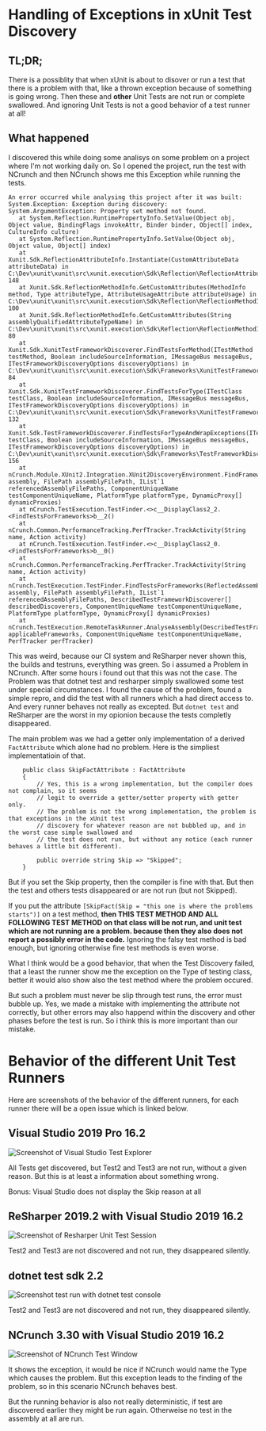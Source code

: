 # Handling of Exceptions in xUnit Test Discovery

## TL;DR;

There is a possiblity that when xUnit is about to disover or run a test that there is a problem with that, like a thrown exception
because of something is going wrong. Then these and **other** Unit Tests are not run or complete swallowed. And ignoring Unit Tests
is not a good behavior of a test runner at all! 

## What happened
I discovered this while doing some analisys on some problem on a project where I'm not working daily on. So I opened the project,
run the test with NCrunch and then NCrunch shows me this Exception while running the tests.

```lang=csharp
An error occurred while analysing this project after it was built: System.Exception: Exception during discovery:
System.ArgumentException: Property set method not found.
   at System.Reflection.RuntimePropertyInfo.SetValue(Object obj, Object value, BindingFlags invokeAttr, Binder binder, Object[] index, CultureInfo culture)
   at System.Reflection.RuntimePropertyInfo.SetValue(Object obj, Object value, Object[] index)
   at Xunit.Sdk.ReflectionAttributeInfo.Instantiate(CustomAttributeData attributeData) in C:\Dev\xunit\xunit\src\xunit.execution\Sdk\Reflection\ReflectionAttributeInfo.cs:line 148
   at Xunit.Sdk.ReflectionMethodInfo.GetCustomAttributes(MethodInfo method, Type attributeType, AttributeUsageAttribute attributeUsage) in C:\Dev\xunit\xunit\src\xunit.execution\Sdk\Reflection\ReflectionMethodInfo.cs:line 100
   at Xunit.Sdk.ReflectionMethodInfo.GetCustomAttributes(String assemblyQualifiedAttributeTypeName) in C:\Dev\xunit\xunit\src\xunit.execution\Sdk\Reflection\ReflectionMethodInfo.cs:line 80
   at Xunit.Sdk.XunitTestFrameworkDiscoverer.FindTestsForMethod(ITestMethod testMethod, Boolean includeSourceInformation, IMessageBus messageBus, ITestFrameworkDiscoveryOptions discoveryOptions) in C:\Dev\xunit\xunit\src\xunit.execution\Sdk\Frameworks\XunitTestFrameworkDiscoverer.cs:line 84
   at Xunit.Sdk.XunitTestFrameworkDiscoverer.FindTestsForType(ITestClass testClass, Boolean includeSourceInformation, IMessageBus messageBus, ITestFrameworkDiscoveryOptions discoveryOptions) in C:\Dev\xunit\xunit\src\xunit.execution\Sdk\Frameworks\XunitTestFrameworkDiscoverer.cs:line 132
   at Xunit.Sdk.TestFrameworkDiscoverer.FindTestsForTypeAndWrapExceptions(ITestClass testClass, Boolean includeSourceInformation, IMessageBus messageBus, ITestFrameworkDiscoveryOptions discoveryOptions) in C:\Dev\xunit\xunit\src\xunit.execution\Sdk\Frameworks\TestFrameworkDiscoverer.cs:line 156
   at nCrunch.Module.XUnit2.Integration.XUnit2DiscoveryEnvironment.FindFrameworkTestsInAssembly(ReflectedAssembly assembly, FilePath assemblyFilePath, IList`1 referencedAssemblyFilePaths, ComponentUniqueName testComponentUniqueName, PlatformType platformType, DynamicProxy[] dynamicProxies)
   at nCrunch.TestExecution.TestFinder.<>c__DisplayClass2_2.<FindTestsForFrameworks>b__2()
   at nCrunch.Common.PerformanceTracking.PerfTracker.TrackActivity(String name, Action activity)
   at nCrunch.TestExecution.TestFinder.<>c__DisplayClass2_0.<FindTestsForFrameworks>b__0()
   at nCrunch.Common.PerformanceTracking.PerfTracker.TrackActivity(String name, Action activity)
   at nCrunch.TestExecution.TestFinder.FindTestsForFrameworks(ReflectedAssembly assembly, FilePath assemblyFilePath, IList`1 referencedAssemblyFilePaths, DescribedTestFrameworkDiscoverer[] describedDiscoverers, ComponentUniqueName testComponentUniqueName, PlatformType platformType, DynamicProxy[] dynamicProxies)
   at nCrunch.TestExecution.RemoteTaskRunner.AnalyseAssembly(DescribedTestFrameworkDiscoverer[] applicableFrameworks, ComponentUniqueName testComponentUniqueName, PerfTracker perfTracker)
```

This was weird, because our CI system and ReSharper never shown this, the builds and testruns, everything was green. So i assumed a Problem in NCrunch. After some hours i found out that this was not the case. The Problem was that dotnet test and resharper simply swallowed some test under special circumstances. I found the cause of the problem, found a simple repro, and did the test with all runners which a had direct access to. And every runner behaves not really as excepted. But `dotnet test` and ReSharper are the worst in my opionion because the tests completly disappeared.

The main problem was we had a getter only implementation of a derived `FactAttribute` which alone had no problem. Here is the simpliest implementatioin of that.
```
    public class SkipFactAttribute : FactAttribute
    {
        // Yes, this is a wrong implementation, but the compiler does not complain, so it seems
        // legit to override a getter/setter property with getter only.
        // The problem is not the wrong implementation, the problem is that exceptions in the xUnit test
        // discovery for whatever reason are not bubbled up, and in the worst case simple swallowed and 
        // the test does not run, but without any notice (each runner behaves a little bit different).

        public override string Skip => "Skipped";
    }
```
But if you set the Skip property, then the compiler is fine with that. But then the test and others tests disappeared or are not run (but not Skipped).

If you put the attribute `[SkipFact(Skip = "this one is where the problems starts")]` on a test method, **then THIS TEST METHOD AND ALL FOLLOWING TEST METHOD on that class will be not run, and unit test which are not running are a problem. because then they also does not report a possibly error in the code.** Ignoring the falsy test method is bad enough, but ignoring otherwise fine test methods is even worse.

What I think would be a good behavior, that when the Test Discovery failed, that a least the runner show me the exception on the Type of testing class, better it would also show also the test method where the problem occured.

But such a problem must never be slip through test runs, the error must bubble up. Yes, we made a mistake with implementing the
attribute not correctly, but other errors may also happend within the discovery and other phases before the test is run. So i think
this is more important than our mistake.

# Behavior of the different Unit Test Runners

Here are screenshots of the behavior of the different runners, for each runner there will be a open issue which is linked below.

## Visual Studio 2019 Pro 16.2

![Screenshot of Visual Studio Test Explorer](./visual-studio-2019-16-2.PNG)

All Tests get discovered, but Test2 and Test3 are not run, without a given reason. But this is at least a information about something wrong. 

Bonus: Visual Studio does not display the Skip reason at all

## ReSharper 2019.2 with Visual Studio 2019 16.2

![Screenshot of Resharper Unit Test Session](./resharper-2019-2-with-vs2019-16-2.PNG)

Test2 and Test3 are not discovered and not run, they disappeared silently.

## dotnet test sdk 2.2

![Screenshot test run with dotnet test console](./dotnet-test-2-2.PNG)

Test2 and Test3 are not discovered and not run, they disappeared silently.

## NCrunch 3.30 with Visual Studio 2019 16.2

![Screenshot of NCrunch Test Window](./ncrunch-3-30-with-vs2019-16-2.PNG)

It shows the exception, it would be nice if NCrunch would name the Type which causes the problem. But this exception leads
to the finding of the problem, so in this scenario NCrunch behaves best.

But the running behavior is also not really deterministic, if test are discovered earlier they might be run again. Otherweise no test in the assembly at all are run.